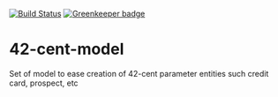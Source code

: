 [![Build Status](https://travis-ci.org/continuous-software/42-cent-model.svg?branch=master)](https://travis-ci.org/continuous-software/42-cent-model) [![Greenkeeper badge](https://badges.greenkeeper.io/continuous-software/42-cent-model.svg)](https://greenkeeper.io/)

42-cent-model
=============

Set of model to ease creation of 42-cent parameter entities such credit card, prospect, etc
